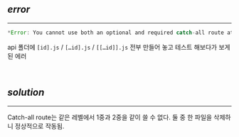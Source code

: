 ## _error_

---

```javascript
*Error: You cannot use both an optional and required catch-all route at the same level ("[[...id]]" and "[...id]")*
```

api 폴더에 `[id].js` / `[…id].js` / `[[…id]].js` 전부 만들어 놓고 테스트 해보다가 보게 된 에러

<br>

## _solution_

---

Catch-all route는 같은 레벨에서 1중과 2중을 같이 쓸 수 없다. 둘 중 한 파일을 삭제하니 정상적으로 작동됨.
